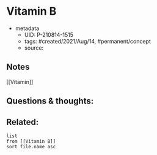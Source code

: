 ---
---

# Vitamin B

- metadata
	- UID: P-210814-1515
	- tags: #created/2021/Aug/14, #permanent/concept 
	- source: 

## Notes
[[Vitamin]]

## Questions & thoughts:


## Related:
```dataview
list
from [[Vitamin B]]
sort file.name asc
```